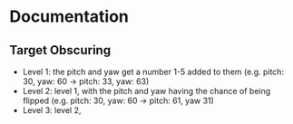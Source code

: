 # Documentation

## Target Obscuring
- Level 1:
    the pitch and yaw get a number 1-5 added to them
    (e.g. pitch: 30, yaw: 60 -> pitch: 33, yaw: 63)
- Level 2:
    level 1, with the pitch and yaw having the chance of being flipped
    (e.g. pitch: 30, yaw: 60 -> pitch: 61, yaw 31)
- Level 3:
    level 2, 
